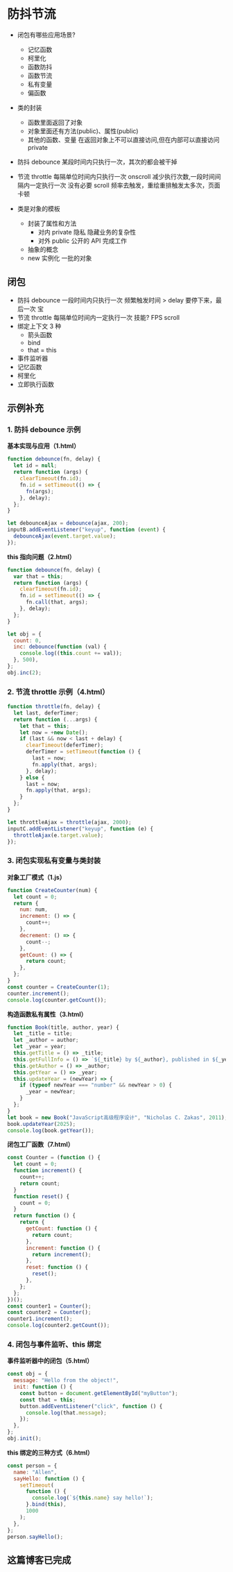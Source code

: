 # 防抖节流

- 闭包有哪些应用场景?

  - 记忆函数
  - 柯里化
  - 函数防抖
  - 函数节流
  - 私有变量
  - 偏函数

- 类的封装

  - 函数里面返回了对象
  - 对象里面还有方法(public)、属性(public)
  - 其他的函数、变量 在返回对象上不可以直接访问,但在内部可以直接访问 private

- 防抖 debounce
  某段时间内只执行一次，其次的都会被干掉

- 节流 throttle
  每隔单位时间内只执行一次
  onscroll 减少执行次数,一段时间间隔内一定执行一次
  没有必要 scroll 频率去触发，重绘重排触发太多次，页面卡顿
- 类是对象的模板
  - 封装了属性和方法
    - 对内 private 隐私 隐藏业务的复杂性
    - 对外 public 公开的 API 完成工作
  - 抽象的概念
  - new 实例化 一批的对象

## 闭包

- 防抖 debounce
  一段时间内只执行一次
  频繁触发时间 > delay 要停下来，最后一次
  宝
- 节流 throttle
  每隔单位时间内一定执行一次
  技能? FPS
  scroll
- 绑定上下文
  3 种
  - 箭头函数
  - bind
  - that = this
- 事件监听器
- 记忆函数
- 柯里化
- 立即执行函数

## 示例补充

### 1. 防抖 debounce 示例

**基本实现与应用（1.html）**

```js
function debounce(fn, delay) {
  let id = null;
  return function (args) {
    clearTimeout(fn.id);
    fn.id = setTimeout(() => {
      fn(args);
    }, delay);
  };
}

let debounceAjax = debounce(ajax, 200);
inputB.addEventListener("keyup", function (event) {
  debounceAjax(event.target.value);
});
```

**this 指向问题（2.html）**

```js
function debounce(fn, delay) {
  var that = this;
  return function (args) {
    clearTimeout(fn.id);
    fn.id = setTimeout(() => {
      fn.call(that, args);
    }, delay);
  };
}

let obj = {
  count: 0,
  inc: debounce(function (val) {
    console.log((this.count += val));
  }, 500),
};
obj.inc(2);
```

### 2. 节流 throttle 示例（4.html）

```js
function throttle(fn, delay) {
  let last, deferTimer;
  return function (...args) {
    let that = this;
    let now = +new Date();
    if (last && now < last + delay) {
      clearTimeout(deferTimer);
      deferTimer = setTimeout(function () {
        last = now;
        fn.apply(that, args);
      }, delay);
    } else {
      last = now;
      fn.apply(that, args);
    }
  };
}

let throttleAjax = throttle(ajax, 2000);
inputC.addEventListener("keyup", function (e) {
  throttleAjax(e.target.value);
});
```

### 3. 闭包实现私有变量与类封装

**对象工厂模式（1.js）**

```js
function CreateCounter(num) {
  let count = 0;
  return {
    num: num,
    increment: () => {
      count++;
    },
    decrement: () => {
      count--;
    },
    getCount: () => {
      return count;
    },
  };
}
const counter = CreateCounter(1);
counter.increment();
console.log(counter.getCount());
```

**构造函数私有属性（3.html）**

```js
function Book(title, author, year) {
  let _title = title;
  let _author = author;
  let _year = year;
  this.getTitle = () => _title;
  this.getFullInfo = () => `${_title} by ${_author}, published in ${_year}`;
  this.getAuthor = () => _author;
  this.getYear = () => _year;
  this.updateYear = (newYear) => {
    if (typeof newYear === "number" && newYear > 0) {
      _year = newYear;
    }
  };
}
let book = new Book("JavaScript高级程序设计", "Nicholas C. Zakas", 2011);
book.updateYear(2025);
console.log(book.getYear());
```

**闭包工厂函数（7.html）**

```js
const Counter = (function () {
  let count = 0;
  function increment() {
    count++;
    return count;
  }
  function reset() {
    count = 0;
  }
  return function () {
    return {
      getCount: function () {
        return count;
      },
      increment: function () {
        return increment();
      },
      reset: function () {
        reset();
      },
    };
  };
})();
const counter1 = Counter();
const counter2 = Counter();
counter1.increment();
console.log(counter2.getCount());
```

### 4. 闭包与事件监听、this 绑定

**事件监听器中的闭包（5.html）**

```js
const obj = {
  message: "Hello from the object!",
  init: function () {
    const button = document.getElementById("myButton");
    const that = this;
    button.addEventListener("click", function () {
      console.log(that.message);
    });
  },
};
obj.init();
```

**this 绑定的三种方式（6.html）**

```js
const person = {
  name: "Allen",
  sayHello: function () {
    setTimeout(
      function () {
        console.log(`${this.name} say hello!`);
      }.bind(this),
      1000
    );
  },
};
person.sayHello();
```

## 这篇博客已完成
